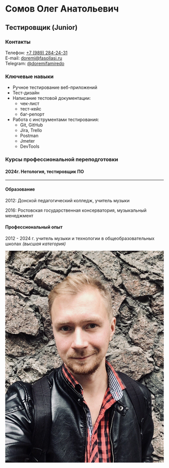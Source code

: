 # Сомов Олег Анатольевич

## Тестировщик (Junior)
### Контакты
Телефон: [+7 (989) 284-24-31](tel:89892842431)  
E-mail: [doremi@fasollasi.ru](mailto:doremi@fasollasi.ru)  
Telegram: [@doremifamiredo](https://t.me/doremifamiredo)  
### Ключевые навыки
- Ручное тестирование веб-приложений
- Тест-дизайн
- Написание тестовой документации:
  -  чек-лист
  -  тест-кейс
  -  баг-репорт
- Работа с инструментами тестирования:
  - Git, GitHub
  - Jira,  Trello
  - Postman
  - Jmeter
  - DevTools  

### Курсы профессиональной переподготовки
#### 2024г. Нетология, тестировщик ПО
***
#### Образование
2012: 
Донской педагогический колледж, учитель музыки 

2016: Ростовская государственная консерватория, музыкальный менеджмент  
#### Профессиональный опыт 
2012 - 2024 г. учитель музыки и технологии в общеобразовательных школах _(высшая категория)_

![фото](photo12.JPG)